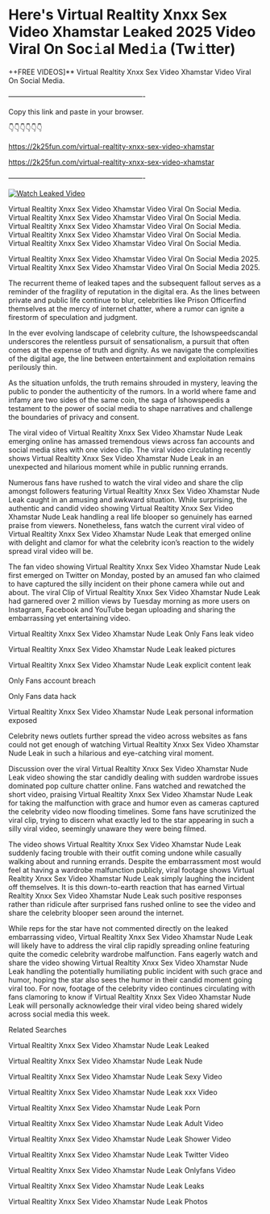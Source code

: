 # Here's Virtual Realtity Xnxx Sex Video Xhamstar Leaked 2025 Video Viral On Soc𝚒al Med𝚒a (Tw𝚒tter)

++FREE VIDEOS]** Virtual Realtity Xnxx Sex Video Xhamstar Video Viral On Social Media.

———————————————————-

Copy this link and paste in your browser.

👇👇👇👇👇👇

https://2k25fun.com/virtual-realtity-xnxx-sex-video-xhamstar

https://2k25fun.com/virtual-realtity-xnxx-sex-video-xhamstar

———————————————————-

[![Watch Leaked Video](https://miro.medium.com/v2/resize:fit:828/format:webp/1*cilzJN44JGOrTw9NJCrNHA.gif "Watch Leaked Video")](https://2k25fun.com/virtual-realtity-xnxx-sex-video-xhamstar)

Virtual Realtity Xnxx Sex Video Xhamstar Video Viral On Social Media. Virtual Realtity Xnxx Sex Video Xhamstar Video Viral On Social Media. Virtual Realtity Xnxx Sex Video Xhamstar Video Viral On Social Media. Virtual Realtity Xnxx Sex Video Xhamstar Video Viral On Social Media. Virtual Realtity Xnxx Sex Video Xhamstar Video Viral On Social Media.

Virtual Realtity Xnxx Sex Video Xhamstar Video Viral On Social Media 2025. Virtual Realtity Xnxx Sex Video Xhamstar Video Viral On Social Media 2025.

The recurrent theme of leaked tapes and the subsequent fallout serves as a reminder of the fragility of reputation in the digital era. As the lines between private and public life continue to blur, celebrities like Prison Officerfind themselves at the mercy of internet chatter, where a rumor can ignite a firestorm of speculation and judgment.

In the ever evolving landscape of celebrity culture, the Ishowspeedscandal underscores the relentless pursuit of sensationalism, a pursuit that often comes at the expense of truth and dignity. As we navigate the complexities of the digital age, the line between entertainment and exploitation remains perilously thin.

As the situation unfolds, the truth remains shrouded in mystery, leaving the public to ponder the authenticity of the rumors. In a world where fame and infamy are two sides of the same coin, the saga of Ishowspeedis a testament to the power of social media to shape narratives and challenge the boundaries of privacy and consent.

The viral video of Virtual Realtity Xnxx Sex Video Xhamstar Nude Leak emerging online has amassed tremendous views across fan accounts and social media sites with one video clip. The viral video circulating recently shows Virtual Realtity Xnxx Sex Video Xhamstar Nude Leak in an unexpected and hilarious moment while in public running errands.

Numerous fans have rushed to watch the viral video and share the clip amongst followers featuring Virtual Realtity Xnxx Sex Video Xhamstar Nude Leak caught in an amusing and awkward situation. While surprising, the authentic and candid video showing Virtual Realtity Xnxx Sex Video Xhamstar Nude Leak handling a real life blooper so genuinely has earned praise from viewers. Nonetheless, fans watch the current viral video of Virtual Realtity Xnxx Sex Video Xhamstar Nude Leak that emerged online with delight and clamor for what the celebrity icon’s reaction to the widely spread viral video will be.

The fan video showing Virtual Realtity Xnxx Sex Video Xhamstar Nude Leak first emerged on Twitter on Monday, posted by an amused fan who claimed to have captured the silly incident on their phone camera while out and about. The viral Clip of Virtual Realtity Xnxx Sex Video Xhamstar Nude Leak had garnered over 2 million views by Tuesday morning as more users on Instagram, Facebook and YouTube began uploading and sharing the embarrassing yet entertaining video.

Virtual Realtity Xnxx Sex Video Xhamstar Nude Leak Only Fans leak video

Virtual Realtity Xnxx Sex Video Xhamstar Nude Leak leaked pictures

Virtual Realtity Xnxx Sex Video Xhamstar Nude Leak explicit content leak

Only Fans account breach

Only Fans data hack

Virtual Realtity Xnxx Sex Video Xhamstar Nude Leak personal information exposed

Celebrity news outlets further spread the video across websites as fans could not get enough of watching Virtual Realtity Xnxx Sex Video Xhamstar Nude Leak in such a hilarious and eye-catching viral moment.

Discussion over the viral Virtual Realtity Xnxx Sex Video Xhamstar Nude Leak video showing the star candidly dealing with sudden wardrobe issues dominated pop culture chatter online. Fans watched and rewatched the short video, praising Virtual Realtity Xnxx Sex Video Xhamstar Nude Leak for taking the malfunction with grace and humor even as cameras captured the celebrity video now flooding timelines. Some fans have scrutinized the viral clip, trying to discern what exactly led to the star appearing in such a silly viral video, seemingly unaware they were being filmed.

The video shows Virtual Realtity Xnxx Sex Video Xhamstar Nude Leak suddenly facing trouble with their outfit coming undone while casually walking about and running errands. Despite the embarrassment most would feel at having a wardrobe malfunction publicly, viral footage shows Virtual Realtity Xnxx Sex Video Xhamstar Nude Leak simply laughing the incident off themselves. It is this down-to-earth reaction that has earned Virtual Realtity Xnxx Sex Video Xhamstar Nude Leak such positive responses rather than ridicule after surprised fans rushed online to see the video and share the celebrity blooper seen around the internet.

While reps for the star have not commented directly on the leaked embarrassing video, Virtual Realtity Xnxx Sex Video Xhamstar Nude Leak will likely have to address the viral clip rapidly spreading online featuring quite the comedic celebrity wardrobe malfunction. Fans eagerly watch and share the video showing Virtual Realtity Xnxx Sex Video Xhamstar Nude Leak handling the potentially humiliating public incident with such grace and humor, hoping the star also sees the humor in their candid moment going viral too. For now, footage of the celebrity video continues circulating with fans clamoring to know if Virtual Realtity Xnxx Sex Video Xhamstar Nude Leak will personally acknowledge their viral video being shared widely across social media this week.

Related Searches

Virtual Realtity Xnxx Sex Video Xhamstar Nude Leak Leaked

Virtual Realtity Xnxx Sex Video Xhamstar Nude Leak Nude

Virtual Realtity Xnxx Sex Video Xhamstar Nude Leak Sexy Video

Virtual Realtity Xnxx Sex Video Xhamstar Nude Leak xxx Video

Virtual Realtity Xnxx Sex Video Xhamstar Nude Leak Porn

Virtual Realtity Xnxx Sex Video Xhamstar Nude Leak Adult Video

Virtual Realtity Xnxx Sex Video Xhamstar Nude Leak Shower Video

Virtual Realtity Xnxx Sex Video Xhamstar Nude Leak Twitter Video

Virtual Realtity Xnxx Sex Video Xhamstar Nude Leak Onlyfans Video

Virtual Realtity Xnxx Sex Video Xhamstar Nude Leak Leaks

Virtual Realtity Xnxx Sex Video Xhamstar Nude Leak Photos